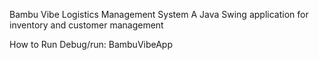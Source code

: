 Bambu Vibe Logistics Management System
A Java Swing application for inventory and customer management


How to Run
Debug/run:
BambuVibeApp
